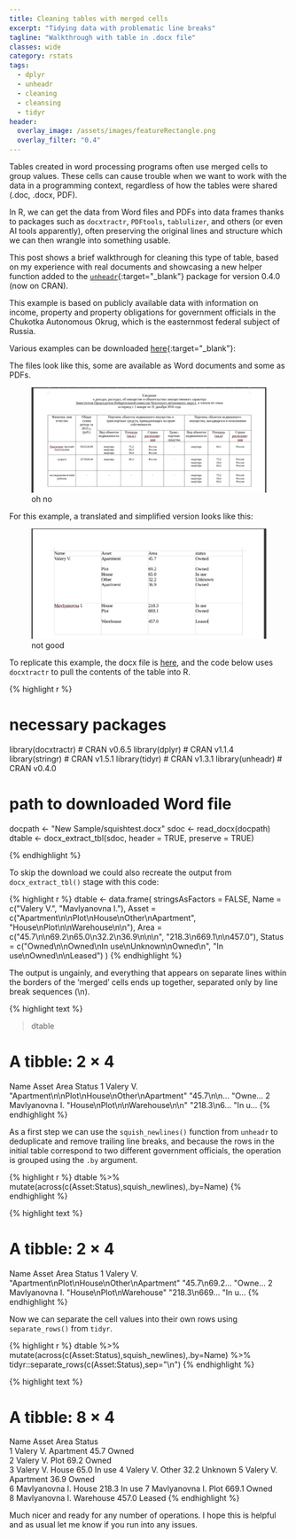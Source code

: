 ```yaml
---
title: Cleaning tables with merged cells 
excerpt: "Tidying data with problematic line breaks"
tagline: "Walkthrough with table in .docx file"
classes: wide
category: rstats
tags: 
  - dplyr
  - unheadr
  - cleaning
  - cleansing
  - tidyr
header: 
  overlay_image: /assets/images/featureRectangle.png
  overlay_filter: "0.4"
---
```



Tables created in word processing programs often use merged cells to group values. These cells can cause trouble when we want to work with the data in a programming context, regardless of how the tables were shared (.doc, .docx, PDF). 

In R, we can get the data from Word files and PDFs into data frames thanks to packages such as `docxtractr`, `PDFtools`, `tablulizer`, and others (or even AI tools apparently), often preserving the original lines and structure which we can then wrangle into something usable. 

This post shows a brief walkthrough for cleaning this type of table, based on my experience with real documents and showcasing a new helper function added to the [`unheadr`](https://unheadr.liomys.mx){:target="_blank"} package for version 0.4.0 (now on CRAN). 

This example is based on publicly available data with information on income, property and property obligations for government officials in the Chukotka Autonomous Okrug, which is the easternmost federal subject of Russia. 

Various examples can be downloaded [here](https://чукотка.рф/vlast/pravitelstvo/svedeniya-o-dokhodakh-imushchestve-i-obyazatelstvakh-imushchestvennogo-kharaktera/){:target="_blank"}:

The files look like this, some are available as Word documents and some as PDFs.

<figure>
    <a href="/assets/images/interesesDecWrd.png"><img src="/assets/images/interesesDecWrd.png" ></a>
        <figcaption>oh no</figcaption>
</figure>


For this example, a translated and simplified version looks like this:

<figure>
    <a href="/assets/images/squishtest.png"><img src="/assets/images/squishtest.png" ></a>
        <figcaption>not good</figcaption>
</figure>

To replicate this example, the docx file is [here](https://github.com/luisDVA/codeluis/raw/master/squishtest.docx), and the code below uses `docxtractr` to pull the contents of the table into R. 

{% highlight r %}
# necessary packages
library(docxtractr) # CRAN v0.6.5
library(dplyr)      # CRAN v1.1.4
library(stringr)    # CRAN v1.5.1
library(tidyr)      # CRAN v1.3.1
library(unheadr)    # CRAN v0.4.0

# path to downloaded Word file
docpath <- "New Sample/squishtest.docx"
sdoc <- read_docx(docpath)
dtable <- docx_extract_tbl(sdoc, header = TRUE, preserve = TRUE)

{% endhighlight %}

To skip the download we could also recreate the output from `docx_extract_tbl()` stage with this code:

{% highlight r %}
dtable <- data.frame(
  stringsAsFactors = FALSE,
  Name = c("Valery V.", "Mavlyanovna I."),
  Asset = c("Apartment\n\nPlot\nHouse\nOther\nApartment",
            "House\nPlot\n\nWarehouse\n\n"),
  Area = c("45.7\n\n69.2\n65.0\n32.2\n36.9\n\n\n",
           "218.3\n669.1\n\n457.0"),
  Status = c("Owned\n\nOwned\nIn use\nUnknown\nOwned\n",
             "In use\nOwned\n\nLeased")
)
{% endhighlight %}



The output is ungainly, and everything that appears on separate lines within the borders of the ‘merged’ cells ends up together, separated only by line break sequences (\n).

{% highlight text %}
> dtable
# A tibble: 2 × 4
  Name           Asset                                        Area       Status
  <chr>          <chr>                                        <chr>      <chr> 
1 Valery V.      "Apartment\n\nPlot\nHouse\nOther\nApartment" "45.7\n\n… "Owne…
2 Mavlyanovna I. "House\nPlot\n\nWarehouse\n\n"               "218.3\n6… "In u…
{% endhighlight %}

As a first step we can use the `squish_newlines()` function from `unheadr` to deduplicate and remove trailing line breaks, and because the rows in the initial table correspond to two different government officials, the operation is grouped using the `.by` argument. 

{% highlight r %}
dtable %>%
  mutate(across(c(Asset:Status),squish_newlines),.by=Name) 
{% endhighlight %}

{% highlight text %}
# A tibble: 2 × 4
  Name           Asset                                      Area         Status
  <chr>          <chr>                                      <chr>        <chr> 
1 Valery V.      "Apartment\nPlot\nHouse\nOther\nApartment" "45.7\n69.2… "Owne…
2 Mavlyanovna I. "House\nPlot\nWarehouse"                   "218.3\n669… "In u…
{% endhighlight %}

Now we can separate the cell values into their own rows using `separate_rows()` from `tidyr`.

{% highlight r %}
dtable %>%
  mutate(across(c(Asset:Status),squish_newlines),.by=Name) %>% 
  tidyr::separate_rows(c(Asset:Status),sep="\n")
{% endhighlight %}

{% highlight text %}
# A tibble: 8 × 4
  Name           Asset     Area  Status 
  <chr>          <chr>     <chr> <chr>  
1 Valery V.      Apartment 45.7  Owned  
2 Valery V.      Plot      69.2  Owned  
3 Valery V.      House     65.0  In use 
4 Valery V.      Other     32.2  Unknown
5 Valery V.      Apartment 36.9  Owned  
6 Mavlyanovna I. House     218.3 In use 
7 Mavlyanovna I. Plot      669.1 Owned  
8 Mavlyanovna I. Warehouse 457.0 Leased 
{% endhighlight %}

Much nicer and ready for any number of operations. I hope this is helpful and as usual let me know if you run into any issues.
